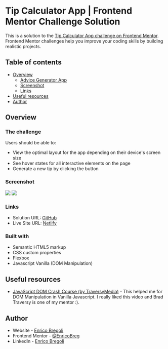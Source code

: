 # Tip Calculator App | Frontend Mentor Challenge Solution

This is a solution to the [Tip Calculator App challenge on Frontend Mentor](https://www.frontendmentor.io/challenges/advice-generator-app-QdUG-13db). Frontend Mentor challenges help you improve your coding skills by building realistic projects.

## Table of contents

- [Overview](#overview)
  - [Advice Generator App](#The-challenge)
  - [Screenshot](#screenshot)
  - [Links](#links)
- [Useful resources](#useful-resources)
- [Author](#author)


## Overview

### The challenge

Users should be able to:

- View the optimal layout for the app depending on their device's screen size
- See hover states for all interactive elements on the page
- Generate a new tip by clicking the button


### Screenshot

![](.screenshots/screenshot_1.png)
![](.screenshots/screenshot_2.png)


### Links

- Solution URL: [GitHub](https://github.com/EnricoBreg/Tip_Calculator_App.git)
- Live Site URL: [Netlify](https://6262e698bd01fb11e7273315--statuesque-empanada-7ce17d.netlify.app/)

### Built with

- Semantic HTML5 markup
- CSS custom properties
- Flexbox
- Javascript Vanilla (DOM Manipulation)

## Useful resources

- [JavaScript DOM Crash Course (by TraversyMedia)](https://www.youtube.com/watch?v=0ik6X4DJKCc) - This helped me for DOM Manipulation in Vanilla Javascript. I really liked this video and Brad Traversy is one of my mentor :).

## Author

- Website - [Enrico Bregoli](https://www.your-site.com)
- Frontend Mentor - [@EnricoBreg](https://www.frontendmentor.io/profile/EnricoBreg)
- LinkedIn - [Enrico Bregoli](https://www.linkedin.com/in/enrico-bregoli/)
